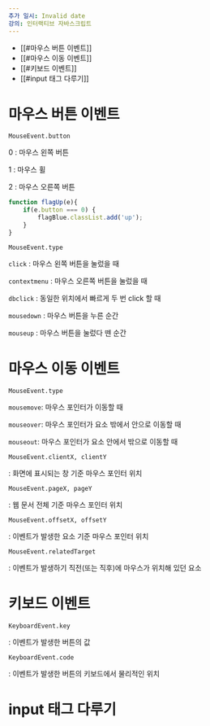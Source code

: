 ```yaml
---
추가 일시: Invalid date
강의: 인터랙티브 자바스크립트
---
```

- [[#마우스 버튼 이벤트]]
- [[#마우스 이동 이벤트]]
- [[#키보드 이벤트]]
- [[#input 태그 다루기]]

# 마우스 버튼 이벤트

`MouseEvent.button`

0 : 마우스 왼쪽 버튼

1 : 마우스 휠

2 : 마우스 오른쪽 버튼

```JavaScript
function flagUp(e){
	if(e.button === 0) {
		flagBlue.classList.add('up');
	}
}
```

`MouseEvent.type`

`click` : 마우스 왼쪽 버튼을 눌렀을 때

`contextmenu` : 마우스 오른쪽 버튼을 눌렀을 때

`dbclick` : 동일한 위치에서 빠르게 두 번 click 할 때

`mousedown` : 마우스 버튼을 누른 순간

`mouseup` : 마우스 버튼을 눌렀다 뗀 순간

# 마우스 이동 이벤트

`MouseEvent.type`

`mousemove`: 마우스 포인터가 이동할 때

`mouseover`: 마우스 포인터가 요소 밖에서 안으로 이동할 때

`mouseout`: 마우스 포인터가 요소 안에서 밖으로 이동할 때

  

`MouseEvent.clientX, clientY`

: 화면에 표시되는 창 기준 마우스 포인터 위치

  

`MouseEvent.pageX, pageY`

: 웹 문서 전체 기준 마우스 포인터 위치

  

`MouseEvent.offsetX, offsetY`

: 이벤트가 발생한 요소 기준 마우스 포인터 위치

  

`MouseEvent.relatedTarget`

: 이벤트가 발생하기 직전(또는 직후)에 마우스가 위치해 있던 요소

  

# 키보드 이벤트

`KeyboardEvent.key`

: 이벤트가 발생한 버튼의 값

`KeyboardEvent.code`

: 이벤트가 발생한 버튼의 키보드에서 물리적인 위치

# input 태그 다루기